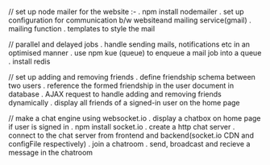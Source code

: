 // set up node mailer for the website :-
    . npm install nodemailer
    . set up configuration for communication b/w websiteand mailing service(gmail)
    . mailing function
    . templates to style the mail

// parallel and delayed jobs
    . handle sending mails, notifications etc in an optimised manner
    . use npm kue (queue) to enqueue a mail job into a queue
    . install redis 

// set up adding and removing friends
    . define friendship schema between two users
    . reference the formed friendship in the user document in database
    . AJAX request to handle adding and removing friends dynamically
    . display all friends of a signed-in user on the home page 

// make a chat engine using websocket.io
    . display a chatbox on home page if user is signed in
    . npm install socket.io
    . create a http chat server
    . connect to the chat server from frontend and backend(socket.io CDN and configFile respectively)
    . join a chatroom
    . send, broadcast and recieve a message in the chatroom